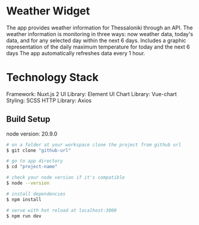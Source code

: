 # Weather Widget
The app provides weather information for Thessaloniki through an API.
The weather information is monitoring in three ways: now weather data, today's data, and for any selected day within the next 6 days.
Includes a graphic representation of the daily maximum temperature for today and the next 6 days
The app automatically refreshes data every 1 hour.

# Technology Stack
Framework: Nuxt.js 2
UI Library: Element UI
Chart Library: Vue-chart
Styling: SCSS
HTTP Library: Axios

## Build Setup

 node version: 20.9.0

```bash
# on a folder at your workspace clone the project from github url 
$ git clone "github-url"

# go to app directory
$ cd "project-name"

# check your node version if it's compatible
$ node --version

# install dependencies
$ npm install

# serve with hot reload at localhost:3000
$ npm run dev
